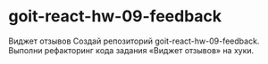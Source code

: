 # goit-react-hw-09-feedback

Виджет отзывов Создай репозиторий goit-react-hw-09-feedback. Выполни рефакторинг
кода задания «Виджет отзывов» на хуки.
